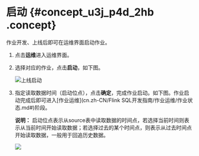 # 启动 {#concept_u3j_p4d_2hb .concept}

作业开发、上线后即可在运维界面启动作业。

1.  点击**运维**进入运维界面。
2.  选择对应的作业，点击**启动**，如下图。

    ![上线启动](http://static-aliyun-doc.oss-cn-hangzhou.aliyuncs.com/assets/img/147761/155323945741325_zh-CN.png)

3.  指定读取数据时间（启动位点），点击**确定**，完成作业启动。如下图。作业启动完成后即可进入[作业运维](cn.zh-CN/Flink SQL开发指南/作业运维/作业状态.md#)阶段。

    **说明：** 启动位点表示从source表中读取数据的时间点，若选择当前时间则表示从当前时间开始读取数据；若选择过去的某个时间点，则表示从过去时间点开始读取数据，一般用于回追历史数据。

    ![](http://static-aliyun-doc.oss-cn-hangzhou.aliyuncs.com/assets/img/147761/155323945741326_zh-CN.png)


